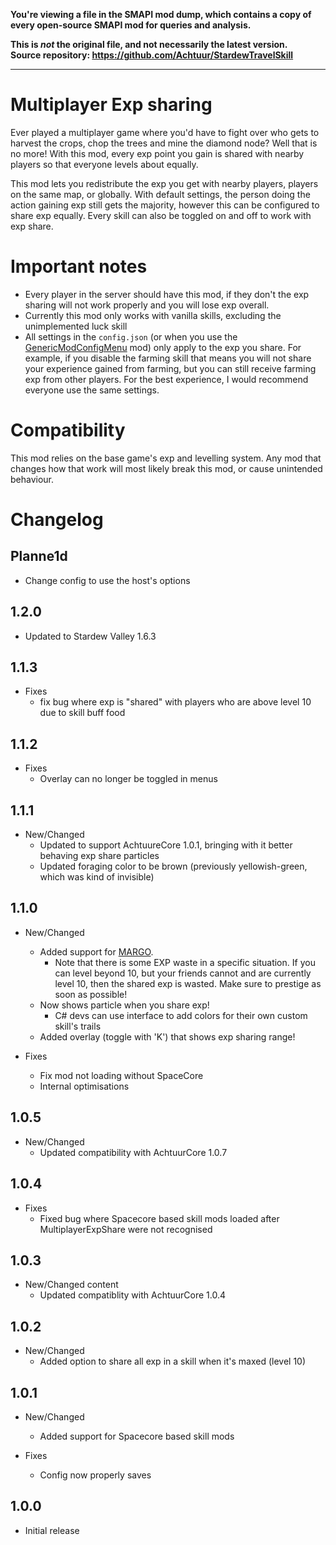 **You're viewing a file in the SMAPI mod dump, which contains a copy of every open-source SMAPI mod
for queries and analysis.**

**This is _not_ the original file, and not necessarily the latest version.**  
**Source repository: https://github.com/Achtuur/StardewTravelSkill**

----

# Multiplayer Exp sharing

Ever played a multiplayer game where you'd have to fight over who gets to harvest the crops, chop the trees and mine the diamond node? Well that is no more! With this mod, every exp point you gain is shared with nearby players so that everyone levels about equally.

This mod lets you redistribute the exp you get with nearby players, players on the same map, or globally. With default settings, the person doing the action gaining exp still gets the majority, however this can be configured to share exp equally. Every skill can also be toggled on and off to work with exp share.

# Important notes

* Every player in the server should have this mod, if they don't the exp sharing will not work properly and you will lose exp overall.
* Currently this mod only works with vanilla skills, excluding the unimplemented luck skill
* All settings in the `config.json` (or when you use the [GenericModConfigMenu](https://www.nexusmods.com/stardewvalley/mods/5098) mod) only apply to the exp you share. For example, if you disable the farming skill that means you will not share your experience gained from farming, but you can still receive farming exp from other players. For the best experience, I would recommend everyone use the same settings.

# Compatibility

This mod relies on the base game's exp and levelling system. Any mod that changes how that work will most likely break this mod, or cause unintended behaviour.

# Changelog

## Planne1d
* Change config to use the host's options


## 1.2.0 
* Updated to Stardew Valley 1.6.3

## 1.1.3

* Fixes
  * fix bug where exp is "shared" with players who are above level 10 due to skill buff food 

## 1.1.2

* Fixes
  * Overlay can no longer be toggled in menus

## 1.1.1
* New/Changed
  * Updated to support AchtuureCore 1.0.1, bringing with it better behaving exp share particles
  * Updated foraging color to be brown (previously yellowish-green, which was kind of invisible) 

## 1.1.0
* New/Changed
	* Added support for [MARGO](https://www.nexusmods.com/stardewvalley/mods/14470).
		* Note that there is some EXP waste in a specific situation. If you can level beyond 10, but your friends cannot and are currently level 10, then the shared exp is wasted. Make sure to prestige as soon as possible!
	* Now shows particle when you share exp!
		* C# devs can use interface to add colors for their own custom skill's trails
  * Added overlay (toggle with 'K') that shows exp sharing range!
	
* Fixes
	* Fix mod not loading without SpaceCore
	* Internal optimisations

## 1.0.5
* New/Changed
  * Updated compatibility with AchtuurCore 1.0.7

## 1.0.4
* Fixes
  * Fixed bug where Spacecore based skill mods loaded after MultiplayerExpShare were not recognised

## 1.0.3
* New/Changed content
  * Updated compatiblity with AchtuurCore 1.0.4

## 1.0.2
* New/Changed
  * Added option to share all exp in a skill when it's maxed (level 10)

## 1.0.1
* New/Changed
  * Added support for Spacecore based skill mods

* Fixes
  * Config now properly saves
## 1.0.0
* Initial release


